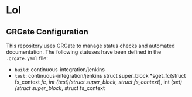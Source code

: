# Lol
## GRGate Configuration
This repository uses GRGate to manage status checks and automated documentation. The following statuses have been defined in the `.grgate.yaml` file:
- `build`: continuous-integration/jenkins
- `test`: continuous-integration/jenkins
struct super_block *sget_fc(struct fs_context *fc, int (*test)(struct super_block*, struct fs_context*), int (*set)(struct super_block*, struct fs_context
